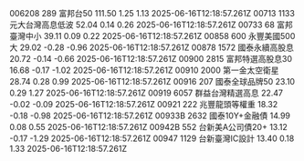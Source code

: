 006208	289	富邦台50	111.50	1.25	1.13	2025-06-16T12:18:57.261Z
00713	1133	元大台灣高息低波	52.04	0.14	0.26	2025-06-16T12:18:57.261Z
00733	68	富邦臺灣中小	39.11	0.09	0.22	2025-06-16T12:18:57.261Z
00858	600	永豐美國500大	29.02	-0.28	-0.96	2025-06-16T12:18:57.261Z
00878	1572	國泰永續高股息	20.72	-0.14	-0.66	2025-06-16T12:18:57.261Z
00900	2815	富邦特選高股息30	16.68	-0.17	-1.02	2025-06-16T12:18:57.261Z
00910	2000	第一金太空衛星	28.74	0.28	0.99	2025-06-16T12:18:57.261Z
00916	207	國泰全球品牌50	23.10	0.29	1.27	2025-06-16T12:18:57.261Z
00919	6057	群益台灣精選高息	22.47	-0.02	-0.09	2025-06-16T12:18:57.261Z
00921	222	兆豐龍頭等權重	18.32	-0.18	-0.98	2025-06-16T12:18:57.261Z
00933B	2632	國泰10Y+金融債	14.99	0.08	0.55	2025-06-16T12:18:57.261Z
00942B	552	台新美A公司債20+	13.12	-0.17	-1.29	2025-06-16T12:18:57.261Z
00947	1129	台新臺灣IC設計	13.40	0.18	1.33	2025-06-16T12:18:57.261Z